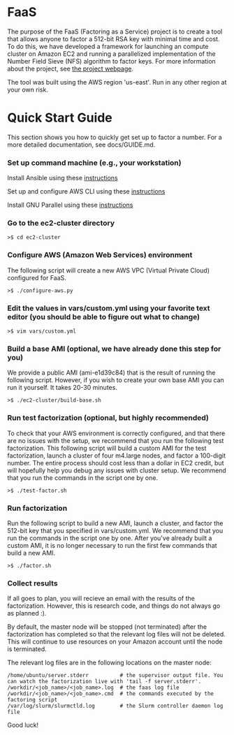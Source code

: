 # FaaS
The purpose of the FaaS (Factoring as a Service) project is to create a tool that allows anyone to factor a 512-bit RSA key with minimal time and cost. To do this, we have developed a framework for launching an compute cluster on Amazon EC2 and running a parallelized implementation of the Number Field Sieve (NFS) algorithm to factor keys. For more information about the project, see [the project webpage](https://www.cis.upenn.edu/~securlab/projects/faas/).

The tool was built using the AWS region 'us-east'. Run in any other region at your own risk.

# Quick Start Guide
This section shows you how to quickly get set up to factor a number. For a more detailed documentation, see docs/GUIDE.md.

### Set up command machine (e.g., your workstation)
Install Ansible using these [instructions](http://docs.ansible.com/ansible/intro_installation.html#installation)

Set up and configure AWS CLI using these [instructions](http://docs.aws.amazon.com/cli/latest/userguide/cli-chap-getting-set-up.html)

Install GNU Parallel using these [instructions](http://www.gnu.org/software/parallel/)

### Go to the ec2-cluster directory

    >$ cd ec2-cluster

### Configure AWS (Amazon Web Services) environment
The following script will create a new AWS VPC (Virtual Private Cloud) configured for FaaS. 

    >$ ./configure-aws.py

### Edit the values in vars/custom.yml using your favorite text editor (you should be able to figure out what to change)

    >$ vim vars/custom.yml

### Build a base AMI (optional, we have already done this step for you)
We provide a public AMI (ami-e1d39c84) that is the result of running the following script. However, if you wish to create your own base AMI you can run it yourself. It takes 20-30 minutes.

    >$ ./ec2-cluster/build-base.sh

### Run test factorization (optional, but highly recommended)
To check that your AWS environment is correctly configured, and that there are no issues with the setup, we recommend that you run the following test factorization. This following script will build a custom AMI for the test factorization, launch a cluster of four m4.large nodes, and factor a 100-digit number. The entire process should cost less than a dollar in EC2 credit, but will hopefully help you debug any issues with cluster setup. We recommend that you run the commands in the script one by one.

    >$ ./test-factor.sh

### Run factorization
Run the following script to build a new AMI, launch a cluster, and factor the 512-bit key that you specified in vars/custom.yml. We recommend that you run the commands in the script one by one. After you've already built a custom AMI, it is no longer necessary to run the first few commands that build a new AMI.

    >$ ./factor.sh

### Collect results
If all goes to plan, you will recieve an email with the results of the factorization. However, this is research code, and things do not always go as planned :).  

By default, the master node will be stopped (not terminated) after the factorization has completed so that the relevant log files will not be deleted. This will continue to use resources on your Amazon account until the node is terminated. 

The relevant log files are in the following locations on the master node:
    
    /home/ubuntu/server.stderr          # the supervisor output file. You can watch the factorization live with 'tail -f server.stderr'.
    /workdir/<job_name>/<job_name>.log  # the faas log file
    /workdir/<job_name>/<job_name>.cmd  # the commands executed by the factoring script
    /var/log/slurm/slurmctld.log        # the Slurm controller daemon log file

Good luck! 
